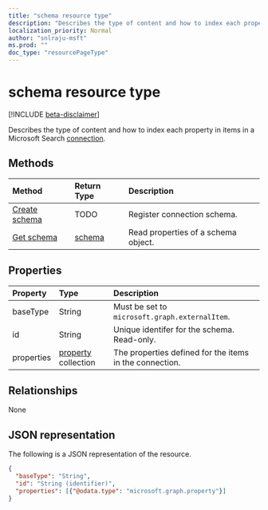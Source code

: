 ```yaml
---
title: "schema resource type"
description: "Describes the type of content and how to index each property in items in a Microsoft Search connection."
localization_priority: Normal
author: "snlraju-msft"
ms.prod: ""
doc_type: "resourcePageType"
---
```


# schema resource type

[!INCLUDE [beta-disclaimer](../../includes/beta-disclaimer.md)]

Describes the type of content and how to index each property in items in a Microsoft Search [connection](../resources/connection.md).

## Methods

| Method                                            | Return Type         | Description |
|:--------------------------------------------------|:--------------------|:---|
| [Create schema](../api/connection-post-schema.md) | TODO                | Register connection schema. |
| [Get schema](../api/schema-get.md)                | [schema](schema.md) | Read properties of a schema object. |

## Properties

| Property   | Type                               | Description                |
|:-----------|:-----------------------------------|:---------------------------|
| baseType   | String                             | Must be set to `microsoft.graph.externalItem`. |
| id         | String                             | Unique identifer for the schema. Read-only.                 |
| properties | [property](property.md) collection | The properties defined for the items in the connection. |

## Relationships

None

## JSON representation

The following is a JSON representation of the resource.

<!-- {
  "blockType": "resource",
  "optionalProperties": [

  ],
  "@odata.type": "microsoft.graph.schema",
  "baseType": "",
  "keyProperty": "id"
}-->

```json
{
  "baseType": "String",
  "id": "String (identifier)",
  "properties": [{"@odata.type": "microsoft.graph.property"}]
}
```

<!-- uuid: 16cd6b66-4b1a-43a1-adaf-3a886856ed98
2019-02-04 14:57:30 UTC -->
<!-- {
  "type": "#page.annotation",
  "description": "schema resource",
  "keywords": "",
  "section": "documentation",
  "tocPath": ""
}-->
